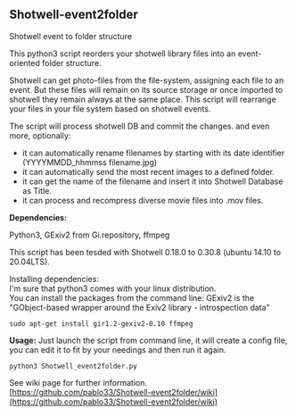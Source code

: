 ## Shotwell-event2folder
Shotwell event to folder structure  

This python3 script reorders your shotwell library files into an event-oriented folder structure.  

Shotwell can get photo-files from the file-system, assigning each file to an event. But these files will remain on its source storage or once imported to shotwell they remain always at the same place.
This script will rearrange your files in your file system based on shotwell events.

The script will process shotwell DB and commit the changes.
and even more, optionally:
- it can automatically rename filenames by starting with its date identifier (YYYYMMDD_hhmmss filename.jpg)  
- it can automatically send the most recent images to a defined folder.  
- it can get the name of the filename and insert it into Shotwell Database as Title.  
- it can process and recompress diverse movie files into .mov files.  

**Dependencies:**

Python3, GExiv2 from Gi.repository, ffmpeg  

This script has been tesded with Shotwell 0.18.0 to 0.30.8 (ubuntu 14.10 to 20.04LTS).

Installing dependencies:  
I'm sure that python3 comes with your linux distribution.  
You can install the packages from the command line: GExiv2 is the "GObject-based wrapper around the Exiv2 library - introspection data"

	sudo apt-get install gir1.2-gexiv2-0.10 ffmpeg


**Usage:**
Just launch the script from command line, it will create a config file, you can edit it to fit by your needings and then run it again.

	python3 Shotwell_event2folder.py



See wiki page for further information. 
[https://github.com/pablo33/Shotwell-event2folder/wiki](https://github.com/pablo33/Shotwell-event2folder/wiki)
